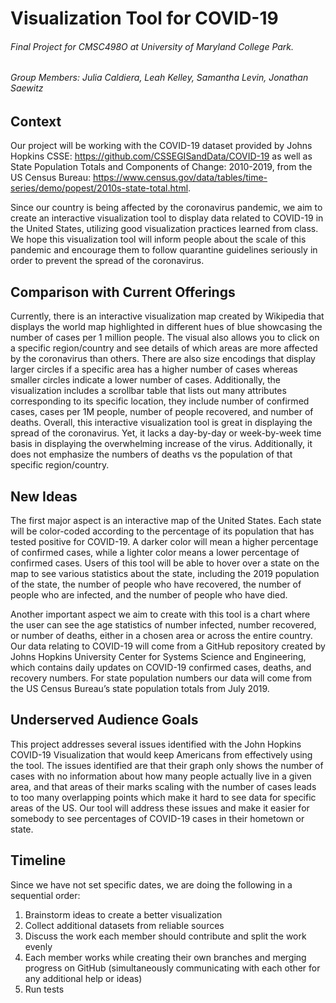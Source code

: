 # Visualization Tool for COVID-19
###### Final Project for CMSC498O at University of Maryland College Park. 
###### Group Members: Julia Caldiera, Leah Kelley, Samantha Levin, Jonathan Saewitz

## Context

Our project will be working with the COVID-19 dataset provided by Johns Hopkins CSSE: https://github.com/CSSEGISandData/COVID-19 as well as State Population Totals and Components of Change: 2010-2019, from the US Census Bureau: https://www.census.gov/data/tables/time-series/demo/popest/2010s-state-total.html. 

Since our country is being affected by the coronavirus pandemic, we aim to create an interactive visualization tool to display data related to COVID-19 in the United States, utilizing good visualization practices learned from class. We hope this visualization tool will inform people about the scale of this pandemic and encourage them to follow quarantine guidelines seriously in order to prevent the spread of the coronavirus. 


## Comparison with Current Offerings

Currently, there is an interactive visualization map created by Wikipedia that displays the world map highlighted in different hues of blue showcasing the number of cases per 1 million people. The visual also allows you to click on a specific region/country and see details of which areas are more affected by the coronavirus than others. There are also size encodings that display larger circles if a specific area has a higher number of cases whereas smaller circles indicate a lower number of cases. Additionally, the visualization includes a scrollbar table that lists out many attributes corresponding to its specific location, they include number of confirmed cases, cases per 1M people, number of people recovered, and number of deaths. Overall, this interactive visualization tool is great in displaying the spread of the coronavirus. Yet, it lacks a day-by-day or week-by-week time basis in displaying the overwhelming increase of the virus. Additionally, it does not emphasize the numbers of deaths vs the population of that specific region/country. 


## New Ideas

The first major aspect is an interactive map of the United States. Each state will be color-coded according to the percentage of its population that has tested positive for COVID-19. A darker color will mean a higher percentage of confirmed cases, while a lighter color means a lower percentage of confirmed cases. Users of this tool will be able to hover over a state on the map to see various statistics about the state, including the 2019 population of the state, the number of people who have recovered, the number of people who are infected, and the number of people who have died.

Another important aspect we aim to create with this tool is a chart where the user can see the age statistics of number infected, number recovered, or number of deaths, either in a chosen area or across the entire country. Our data relating to COVID-19 will come from a GitHub repository created by Johns Hopkins University Center for Systems Science and Engineering, which contains daily updates on COVID-19 confirmed cases, deaths, and recovery numbers. For state population numbers our data will come from the US Census Bureau’s state population totals from July 2019.   


## Underserved Audience Goals

This project addresses several issues identified with the John Hopkins COVID-19 Visualization that would keep Americans from effectively using the tool. The issues identified are that their graph only shows the number of cases with no information about how many people actually live in a given area, and that areas of their marks scaling with the number of cases leads to too many overlapping points which make it hard to see data for specific areas of the US. Our tool will address these issues and make it easier for somebody to see percentages of COVID-19 cases in their hometown or state. 


## Timeline

Since we have not set specific dates, we are doing the following in a sequential order:
1.   Brainstorm ideas to create a better visualization
2.   Collect additional datasets from reliable sources
3.   Discuss the work each member should contribute and split the work evenly
4.   Each member works while creating their own branches and merging progress on GitHub (simultaneously communicating with each other for any additional help or ideas)
5.   Run tests

